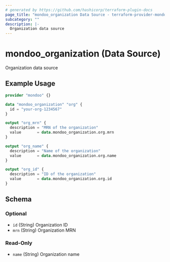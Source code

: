 ```yaml
---
# generated by https://github.com/hashicorp/terraform-plugin-docs
page_title: "mondoo_organization Data Source - terraform-provider-mondoo"
subcategory: ""
description: |-
  Organization data source
---
```


# mondoo_organization (Data Source)

Organization data source

## Example Usage

```terraform
provider "mondoo" {}

data "mondoo_organization" "org" {
  id = "your-org-1234567"
}

output "org_mrn" {
  description = "MRN of the organization"
  value       = data.mondoo_organization.org.mrn
}

output "org_name" {
  description = "Name of the organization"
  value       = data.mondoo_organization.org.name
}

output "org_id" {
  description = "ID of the organization"
  value       = data.mondoo_organization.org.id
}
```

<!-- schema generated by tfplugindocs -->
## Schema

### Optional

- `id` (String) Organization ID
- `mrn` (String) Organization MRN

### Read-Only

- `name` (String) Organization name
